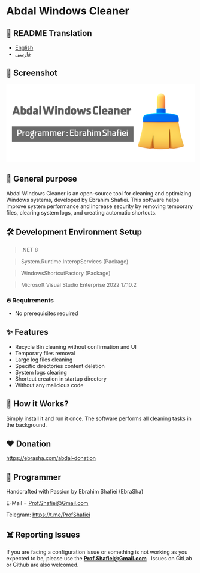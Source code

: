 # Abdal Windows Cleaner

## 🎤 README Translation
- [English](README.md)
- [فارسی](README.fa.md)

## 📸 Screenshot

<p align="center"><img src="assets/en.png?raw=true"></p>


## 💎 General purpose
Abdal Windows Cleaner is an open-source tool for cleaning and optimizing Windows systems, developed by Ebrahim Shafiei. This software helps improve system performance and increase security by removing temporary files, clearing system logs, and creating automatic shortcuts.

## 🛠️ Development Environment Setup
> .NET 8

> System.Runtime.InteropServices (Package)

> WindowsShortcutFactory (Package)

> Microsoft Visual Studio Enterprise 2022 17.10.2
 

### 🔥 Requirements

- No prerequisites required

## ✨ Features

* Recycle Bin cleaning without confirmation and UI
* Temporary files removal
* Large log files cleaning
* Specific directories content deletion
* System logs clearing
* Shortcut creation in startup directory
* Without any malicious code


## 📝️ How it Works?
Simply install it and run it once. The software performs all cleaning tasks in the background.

## ❤️ Donation

https://ebrasha.com/abdal-donation

## 🤵 Programmer
Handcrafted with Passion by Ebrahim Shafiei (EbraSha)

E-Mail = Prof.Shafiei@Gmail.com

Telegram: https://t.me/ProfShafiei

## ☠️ Reporting Issues

If you are facing a configuration issue or something is not working as you expected to be, please use the **Prof.Shafiei@Gmail.com** . Issues on GitLab  or Github are also welcomed.


